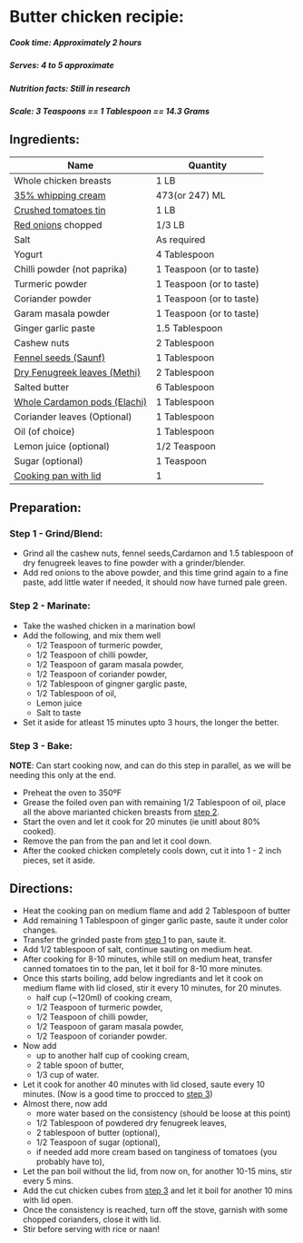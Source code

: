 # Butter chicken recipie:

##### Cook time: Approximately 2 hours
##### Serves: 4 to 5 approximate
##### Nutrition facts: Still in research
##### Scale:  3 Teaspoons	 == 1 Tablespoon	== 14.3 Grams

## Ingredients:
<table>
	<thead>
		<tr>
			<th>Name</th>
			<th>Quantity</th>
		</tr>
	</thead>
	<tbody>
		<tr><td>Whole chicken breasts</td><td>1 LB</td></tr>
		<tr><td><a href="https://www.loblaws.ca/Food/Dairy-and-Eggs/Milk-%26-Cream/Heavy-Cream/Whipping-Cream/p/20773847_EA" rel="nofollow">35% whipping cream</a></td><td>473(or 247) ML</td></tr>
		<tr><td><a href="https://images-na.ssl-images-amazon.com/images/I/513LIh1OlAL.jpg" rel="nofollow">Crushed tomatoes tin</a></td><td>1 LB</td></tr>
		<tr><td><a href="https://images-na.ssl-images-amazon.com/images/I/81UeYuulNjL._SX522_.jpg" rel="nofollow">Red onions</a> chopped</td><td>1/3 LB</td></tr>
		<tr>
<td>Salt</td>
<td>As required</td>
</tr>
<tr>
<td>Yogurt</td>
<td>4 Tablespoon</td>
</tr>
<tr>
<td>Chilli powder (not paprika)</td>
<td>1 Teaspoon (or to taste)</td>
</tr>
<tr>
<td>Turmeric powder</td>
<td>1 Teaspoon (or to taste)</td>
</tr>
<tr>
<td>Coriander powder</td>
<td>1 Teaspoon (or to taste)</td>
</tr>
<tr>
<td>Garam masala powder</td>
<td>1 Teaspoon (or to taste)</td>
</tr>
<tr>
<td>Ginger garlic paste</td>
<td>1.5 Tablespoon</td>
</tr>
<tr>
<td>Cashew nuts</td>
<td>2 Tablespoon</td>
</tr>
<tr>
<td><a href="https://images-na.ssl-images-amazon.com/images/I/91CYy7z26GL._SY679_.jpg" rel="nofollow">Fennel seeds	(Saunf)</a></td>
<td>1 Tablespoon</td>
</tr>
<tr>
<td><a href="https://www.amazon.ca/Jalpur-Dried-Fenugreek-Leaves-50g/dp/B00PWEZUKE" rel="nofollow">Dry Fenugreek leaves (Methi)</a></td>
<td>2 Tablespoon</td>
</tr>
<tr>
<td>Salted butter</td>
<td>6 Tablespoon</td>
</tr>
<tr>
<td><a href="https://static.thespicehouse.com/images/file/281/large_square_Green_Cardamom__Whole_Fancy_Pods__close.jpg" rel="nofollow"> Whole Cardamon pods (Elachi)</a></td>
<td>1 Tablespoon</td>
</tr>
<tr>
<td>Coriander leaves (Optional)</td>
<td>1 Tablespoon</td>
</tr>
<tr>
<td>Oil (of choice)</td>
<td>1 Tablespoon</td>
</tr>
<tr>
<td>Lemon juice (optional)</td>
<td>1/2 Teaspoon</td>
</tr>
<tr>
<td>Sugar (optional)</td>
<td>1 Teaspoon</td>
</tr>
<tr>
<td><a href="https://uae.souq.com/ae-en/galaxy-non-stick-cooking-pot-30cms-23062035/i/" rel="nofollow">Cooking pan with lid</a></td>
<td>1</td>
</tr>
</tbody>
</table>

## Preparation:
### <a name="step-1"></a> Step 1 - Grind/Blend: 
* Grind all the cashew nuts, fennel seeds,Cardamon and 1.5 tablespoon of dry fenugreek leaves to fine powder with a grinder/blender.
* Add red onions to the above powder, and this time grind again to a fine paste, add little water if needed, it should now have turned pale green.

### <a name="step-2"></a> Step 2 - Marinate:
* Take the washed chicken in a marination bowl
* Add the following, and mix them well
	* 1/2 Teaspoon of turmeric powder, 
	* 1/2 Teaspoon of chilli powder, 
	* 1/2 Teaspoon of garam masala powder, 
	* 1/2 Teaspoon  of coriander powder, 
	* 1/2 Tablespoon of gingner garglic paste,
	* 1/2 Tablespoon of oil, 
	* Lemon juice
	* Salt to taste
* Set it aside for atleast 15 minutes upto 3 hours, the longer the better.

### <a name="step-3"></a> Step 3 - Bake:
**NOTE**: Can start cooking now, and can do this step in parallel, as we will be needing this only at the end.

* Preheat the oven to 350ºF
* Grease the foiled oven pan with remaining 1/2 Tablespoon of oil, place all the above marianted chicken breasts from [step 2](#step-2).
* Start the oven and let it cook for 20 minutes (ie unitl about 80% cooked).
* Remove the pan from the pan and let it cool down.
* After the cooked chicken completely cools down, cut it into 1 - 2 inch pieces, set it aside. 

## Directions:
* Heat the cooking pan on medium flame and add 2 Tablespoon of butter
* Add remaining 1 Tablespoon of ginger garlic paste, saute it under color changes.
* Transfer the grinded paste from [step 1](#step-1) to pan, saute it. 
* Add 1/2 tablespoon of salt, continue sauting on medium heat.
* After cooking for 8-10 minutes, while still on medium heat, transfer canned tomatoes tin to the pan, let it boil for 8-10 more minutes.
* Once this starts boiling, add below ingrediants and let it cook on medium flame with lid closed, stir it every 10 minutes, for 20 minutes.
	* half cup (~120ml) of cooking cream,
	* 1/2 Teaspoon of turmeric powder, 
	* 1/2 Teaspoon of chilli powder, 
	* 1/2 Teaspoon of garam masala powder, 
	* 1/2 Teaspoon  of coriander powder.
* Now add 
	* up to another half cup of cooking cream, 
	* 2 table spoon of butter, 
	* 1/3 cup of water.
* Let it cook for another 40 minutes with lid closed, saute every 10 minutes. (Now is a good time to procced to [step 3](#step-3))
* Almost there, now add 
	* more water based on the consistency (should be loose at this point)
	* 1/2 Tablespoon of powdered dry fenugreek leaves,
	* 2 tablespoon of butter (optional),
	* 1/2 Teaspoon of sugar (optional),  
	* if needed add more cream based on tanginess of tomatoes (you probably have to), 
* Let the pan boil without the lid, from now on, for another 10-15 mins, stir every 5 mins.
* Add the cut chicken cubes from [step 3](#step-3) and let it boil for another 10 mins with lid open.
* Once the consistency is reached, turn off the stove, garnish with some chopped corianders, close it with lid.
* Stir before serving with rice or naan!
